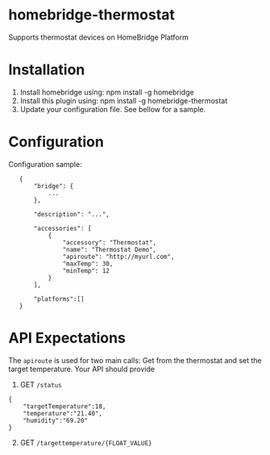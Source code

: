 # homebridge-thermostat

Supports thermostat devices on HomeBridge Platform

# Installation

1. Install homebridge using: npm install -g homebridge
2. Install this plugin using: npm install -g homebridge-thermostat
3. Update your configuration file. See bellow for a sample. 

# Configuration

Configuration sample:

 ```
    {
        "bridge": {
            ...
        },
        
        "description": "...",

        "accessories": [
            {
                "accessory": "Thermostat",
                "name": "Thermostat Demo",
                "apiroute": "http://myurl.com",
                "maxTemp": 30,
                "minTemp": 12
            }
        ],

        "platforms":[]
    }
```
# API Expectations

The `apiroute` is used for two main calls: Get from the thermostat and set the target temperature. Your API should provide

1. GET `/status` 
```
{
    "targetTemperature":18,
    "temperature":"21.40",
    "humidity":"69.20"
}
```

2. GET `/targettemperature/{FLOAT_VALUE}`